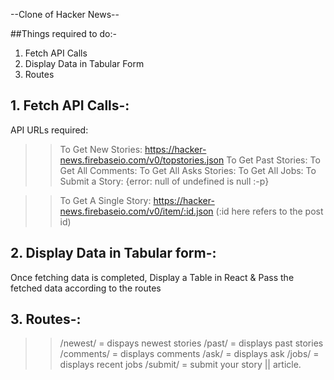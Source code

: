 --Clone of Hacker News--

##Things required to do:-
1. Fetch API Calls
2. Display Data in Tabular Form
3. Routes



## 1. Fetch API Calls-: ##

API URLs required:
>>To Get New Stories: https://hacker-news.firebaseio.com/v0/topstories.json
>>To Get Past Stories: 
>>To Get All Comments: 
>>To Get All Asks Stories: 
>>To Get All Jobs: 
>>To Submit a Story: {error: null of undefined is null :-p}


>>To Get A Single Story: https://hacker-news.firebaseio.com/v0/item/:id.json  (:id here refers to the post id)



## 2. Display Data in Tabular form-: ##

Once fetching data is completed,
Display a Table in React & Pass the fetched data according to the routes



## 3. Routes-: ##
>> /newest/ = dispays newest stories
>> /past/ = displays past stories
>> /comments/ = displays comments
>> /ask/ = displays ask
>> /jobs/ = displays recent jobs
>> /submit/ = submit your story || article.